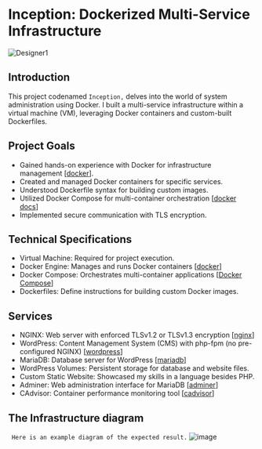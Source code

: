# Inception: Dockerized Multi-Service Infrastructure
![Designer1](https://github.com/mittous/inception/assets/75832537/10af9904-dbe1-470d-813d-3225d711ea52)

## Introduction
This project codenamed `Inception,` delves into the world of system administration using Docker. I built a multi-service infrastructure within a virtual machine (VM), leveraging Docker containers and custom-built Dockerfiles.

## Project Goals
- Gained hands-on experience with Docker for infrastructure management [[docker](https://www.docker.com/)].
- Created and managed Docker containers for specific services.
- Understood Dockerfile syntax for building custom images.
- Utilized Docker Compose for multi-container orchestration [[docker docs](https://docs.docker.com/compose/)]
- Implemented secure communication with TLS encryption.

## Technical Specifications

- Virtual Machine: Required for project execution.
- Docker Engine: Manages and runs Docker containers [[docker](https://www.docker.com/)]
- Docker Compose: Orchestrates multi-container applications [[Docker Compose](https://docs.docker.com/compose/)]
- Dockerfiles: Define instructions for building custom Docker images.

## Services

- NGINX: Web server with enforced TLSv1.2 or TLSv1.3 encryption [[nginx](https://nginx.org/en/docs/)]
- WordPress: Content Management System (CMS) with php-fpm (no pre-configured NGINX) [[wordpress](https://wordpress.org/)]
- MariaDB: Database server for WordPress [[mariadb](https://mariadb.org/)]
- WordPress Volumes: Persistent storage for database and website files.
- Custom Static Website: Showcased my skills in a language besides PHP.
- Adminer: Web administration interface for MariaDB [[adminer](https://www.adminer.org/)]
- CAdvisor: Container performance monitoring tool [[cadvisor](https://prometheus.io/docs/guides/cadvisor/)]

## The Infrastructure diagram
``` Here is an example diagram of the expected result.```
![image](https://github.com/mittous/inception/assets/75832537/9855eeb1-e155-4db0-a4dd-52fc0c04d38d)
